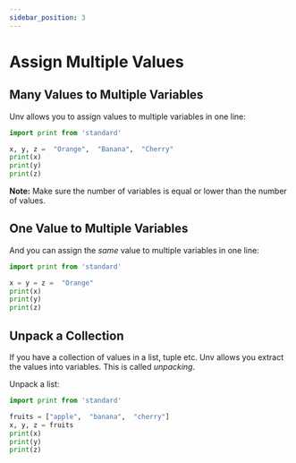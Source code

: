 ```yaml
---
sidebar_position: 3
---
```

# Assign Multiple Values

## Many Values to Multiple Variables

Unv allows you to assign values to multiple variables in one line:

```py
import print from 'standard'

x, y, z =  "Orange",  "Banana",  "Cherry"  
print(x)  
print(y)  
print(z)
```

**Note:**  Make sure the number of variables is equal or lower than the number of values.

## One Value to Multiple Variables

And you can assign the  _same_  value to multiple variables in one line:

```py
import print from 'standard'

x = y = z =  "Orange"  
print(x)  
print(y)  
print(z)
```

## Unpack a Collection

If you have a collection of values in a list, tuple etc. Unv allows you extract the values into variables. This is called  _unpacking_.

Unpack a list:
```py
import print from 'standard'

fruits = ["apple",  "banana",  "cherry"]  
x, y, z = fruits  
print(x)  
print(y)  
print(z)
```
